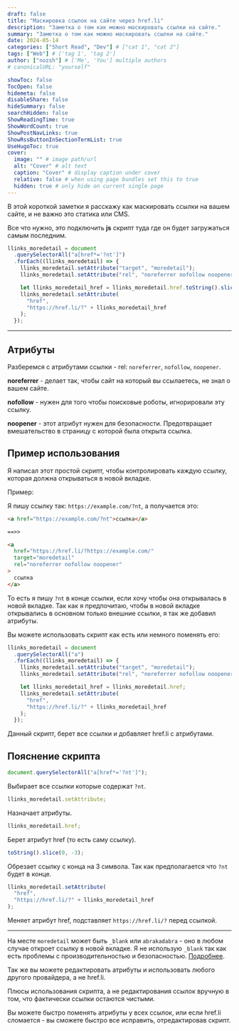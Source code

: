 ```yaml
---
draft: false
title: "Маскировка ссылок на сайте через href.li"
description: "Заметка о том как можно маскировать ссылки на сайте."
summary: "Заметка о том как можно маскировать ссылки на сайте."
date: 2024-05-14
categories: ["Short Read", "Dev"] # ["cat 1", "cat 2"]
tags: ["Web"] # ['tag 1', 'tag 2']
author: ["nozsh"] # ['Me', 'You'] multiple authors
# canonicalURL: "yourself"

showToc: false
TocOpen: false
hidemeta: false
disableShare: false
hideSummary: false
searchHidden: false
ShowReadingTime: true
ShowWordCount: true
ShowPostNavLinks: true
ShowRssButtonInSectionTermList: true
UseHugoToc: true
cover:
  image: "" # image path/url
  alt: "Cover" # alt text
  caption: "Cover" # display caption under cover
  relative: false # when using page bundles set this to true
  hidden: true # only hide on current single page
---
```


В этой короткой заметки я расскажу как маскировать ссылки на вашем сайте, и не важно это статика или CMS.

Все что нужно, это подключить **js** скрипт туда где он будет загружаться самым последним.

```js
llinks_moredetail = document
  .querySelectorAll("a[href*='?nt']")
  .forEach((llinks_moredetail) => {
    llinks_moredetail.setAttribute("target", "moredetail");
    llinks_moredetail.setAttribute("rel", "noreferrer nofollow noopener");

    let llinks_moredetail_href = llinks_moredetail.href.toString().slice(0, -3);
    llinks_moredetail.setAttribute(
      "href",
      "https://href.li/?" + llinks_moredetail_href
    );
  });
```

---

## Атрибуты

Разберемся с атрибутами ссылки - rel: `noreferrer`, `nofollow`, `noopener`.

**noreferrer** - делает так, чтобы сайт на который вы ссылаетесь, не знал о вашем сайте.

**nofollow** - нужен для того чтобы поисковые роботы, игнорировали эту ссылку.

**noopener** - этот атрибут нужен для безопасности. Предотвращает вмешательство в страницу с которой была открыта ссылка.

## Пример использования

Я написал этот простой скрипт, чтобы контролировать каждую ссылку, которая должна открываться в новой вкладке.

Пример:

Я пишу ссылку так: `https://example.com/?nt`, а получается это:

```html
<a href="https://example.com/?nt">ссылка</a>

==>>

<a
  href="https://href.li/?https://example.com/"
  target="moredetail"
  rel="noreferrer nofollow noopener"
>
  ссылка
</a>
```

То есть я пишу `?nt` в конце ссылки, если хочу чтобы она открывалась в новой вкладке. Так как я предпочитаю, чтобы в новой вкладке открывались в основном только внешние ссылки, я так же добавил атрибуты.

Вы можете использовать скрипт как есть или немного поменять его:

```js
llinks_moredetail = document
  .querySelectorAll("a")
  .forEach((llinks_moredetail) => {
    llinks_moredetail.setAttribute("target", "moredetail");
    llinks_moredetail.setAttribute("rel", "noreferrer nofollow noopener");

    let llinks_moredetail_href = llinks_moredetail.href;
    llinks_moredetail.setAttribute(
      "href",
      "https://href.li/?" + llinks_moredetail_href
    );
  });
```

Данный скрипт, берет все ссылки и добавляет href.li с атрибутами.

## Пояснение скрипта

```js
document.querySelectorAll("a[href*='?nt']");
```

Выбирает все ссылки которые содержат `?nt`.

```js
llinks_moredetail.setAttribute;
```

Назначает атрибуты.

```js
llinks_moredetail.href;
```

Берет атрибут href (то есть саму ссылку).

```js
toString().slice(0, -3);
```

Обрезает ссылку с конца на 3 символа. Так как предполагается что `?nt` будет в конце.

```js
llinks_moredetail.setAttribute(
  "href",
  "https://href.li/?" + llinks_moredetail_href
);
```

Меняет атрибут href, подставляет `https://href.li/?` перед ссылкой.

---

На месте `moredetail` может быть `_blank` или `abrakadabra` - оно в любом случае откроет ссылку в новой вкладке. Я не использую `_blank` так как есть проблемы с производительностью и безопасностью. [Подробнее](https://www.searchenginejournal.com/blank-link-attribute/435883/?nt).

Так же вы можете редактировать атрибуты и использовать любого другого провайдера, а не href.li.

Плюсы использования скрипта, а не редактирования ссылок вручную в том, что фактически ссылки остаются чистыми.

Вы можете быстро поменять атрибуты у всех ссылок, или если href.li сломается - вы сможете быстро все исправить, отредактировав скрипт.
